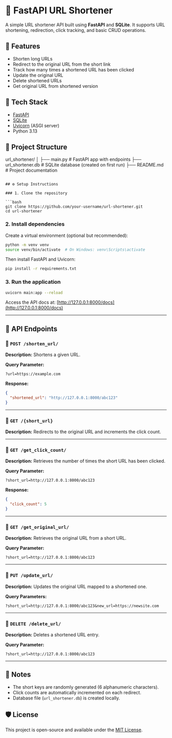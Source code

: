 # 🔗 FastAPI URL Shortener

A simple URL shortener API built using **FastAPI** and **SQLite**. It supports URL shortening, redirection, click tracking, and basic CRUD operations.

## 🚀 Features

- Shorten long URLs
- Redirect to the original URL from the short link
- Track how many times a shortened URL has been clicked
- Update the original URL
- Delete shortened URLs
- Get original URL from shortened version

## 🧰 Tech Stack

- [FastAPI](https://fastapi.tiangolo.com/)
- [SQLite](https://www.sqlite.org/index.html)
- [Uvicorn](https://www.uvicorn.org/) (ASGI server)
- Python 3.13

## 📁 Project Structure

url\_shortener/
│
├── main.py             # FastAPI app with endpoints
├── url\_shortener.db    # SQLite database (created on first run)
├── README.md           # Project documentation

````

## ⚙️ Setup Instructions

### 1. Clone the repository

```bash
git clone https://github.com/your-username/url-shortener.git
cd url-shortener
````

### 2. Install dependencies

Create a virtual environment (optional but recommended):

```bash
python -m venv venv
source venv/bin/activate  # On Windows: venv\Scripts\activate
```

Then install FastAPI and Uvicorn:

```bash
pip install -r requirements.txt
```

### 3. Run the application

```bash
uvicorn main:app --reload
```

Access the API docs at: [http://127.0.0.1:8000/docs](http://127.0.0.1:8000/docs)

---

## 📌 API Endpoints

### 🔹 `POST /shorten_url/`

**Description:** Shortens a given URL.

**Query Parameter:**

```
?url=https://example.com
```

**Response:**

```json
{
  "shortened_url": "http://127.0.0.1:8000/abc123"
}
```

---

### 🔹 `GET /{short_url}`

**Description:** Redirects to the original URL and increments the click count.

---

### 🔹 `GET /get_click_count/`

**Description:** Retrieves the number of times the short URL has been clicked.

**Query Parameter:**

```
?short_url=http://127.0.0.1:8000/abc123
```

**Response:**

```json
{
  "click_count": 5
}
```

---

### 🔹 `GET /get_original_url/`

**Description:** Retrieves the original URL from a short URL.

**Query Parameter:**

```
?short_url=http://127.0.0.1:8000/abc123
```

---

### 🔹 `PUT /update_url/`

**Description:** Updates the original URL mapped to a shortened one.

**Query Parameters:**

```
?short_url=http://127.0.0.1:8000/abc123&new_url=https://newsite.com
```

---

### 🔹 `DELETE /delete_url/`

**Description:** Deletes a shortened URL entry.

**Query Parameter:**

```
?short_url=http://127.0.0.1:8000/abc123
```

---

## 📝 Notes

* The short keys are randomly generated (6 alphanumeric characters).
* Click counts are automatically incremented on each redirect.
* Database file (`url_shortener.db`) is created locally.

## 🛡 License

This project is open-source and available under the [MIT License](https://opensource.org/licenses/MIT).

